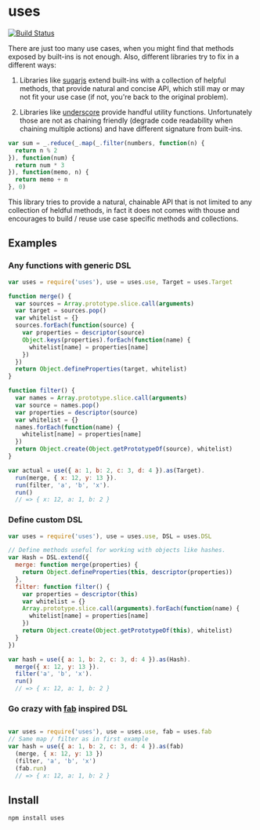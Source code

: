 # uses

[![Build Status](https://secure.travis-ci.org/Gozala/uses.png)](http://travis-ci.org/Gozala/uses)

There are just too many use cases, when you might find that methods exposed by
built-ins is not enough. Also, different libraries try to fix in a different
ways:

1. Libraries like [sugarjs] extend built-ins with a collection of helpful
   methods, that provide natural and concise API, which still may or may not
   fit your use case (if not, you're back to the original problem).

2. Libraries like [underscore] provide handful utility functions. Unfortunately
   those are not as chaining friendly (degrade code readability when chaining
   multiple actions) and have different signature from built-ins.

```js
var sum = _.reduce(_.map(_.filter(numbers, function(n) {
  return n % 2
}), function(num) {
  return num * 3
}), function(memo, n) {
  return memo + n
}, 0)
```

This library tries to provide a natural, chainable API that is not limited to
any collection of heldful methods, in fact it does not comes with thouse and
encourages to build / reuse use case specific methods and collections.

## Examples

### Any functions with generic DSL

```js
var uses = require('uses'), use = uses.use, Target = uses.Target

function merge() {
  var sources = Array.prototype.slice.call(arguments)
  var target = sources.pop()
  var whitelist = {}
  sources.forEach(function(source) {
    var properties = descriptor(source)
    Object.keys(properties).forEach(function(name) {
      whitelist[name] = properties[name]
    })
  })
  return Object.defineProperties(target, whitelist)
}

function filter() {
  var names = Array.prototype.slice.call(arguments)
  var source = names.pop()
  var properties = descriptor(source)
  var whitelist = {}
  names.forEach(function(name) {
    whitelist[name] = properties[name]
  })
  return Object.create(Object.getPrototypeOf(source), whitelist)
}

var actual = use({ a: 1, b: 2, c: 3, d: 4 }).as(Target).
  run(merge, { x: 12, y: 13 }).
  run(filter, 'a', 'b', 'x').
  run()
  // => { x: 12, a: 1, b: 2 }
```

### Define custom DSL

```js
var uses = require('uses'), use = uses.use, DSL = uses.DSL

// Define methods useful for working with objects like hashes.
var Hash = DSL.extend({
  merge: function merge(properties) {
    return Object.defineProperties(this, descriptor(properties))
  },
  filter: function filter() {
    var properties = descriptor(this)
    var whitelist = {}
    Array.prototype.slice.call(arguments).forEach(function(name) {
      whitelist[name] = properties[name]
    })
    return Object.create(Object.getPrototypeOf(this), whitelist)
  }
})

var hash = use({ a: 1, b: 2, c: 3, d: 4 }).as(Hash).
  merge({ x: 12, y: 13 }).
  filter('a', 'b', 'x').
  run()
  // => { x: 12, a: 1, b: 2 }
```

### Go crazy with [fab] inspired DSL

```js

var uses = require('uses'), use = uses.use, fab = uses.fab
// Same map / filter as in first example
var hash = use({ a: 1, b: 2, c: 3, d: 4 }).as(fab)
  (merge, { x: 12, y: 13 })
  (filter, 'a', 'b', 'x')
  (fab.run)
  // => { x: 12, a: 1, b: 2 }

```

## Install ##

    npm install uses

[fab]:http://fabjs.org/
[sugarjs]:http://sugarjs.com/
[underscore]:http://documentcloud.github.com/underscore/
